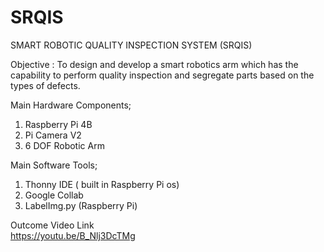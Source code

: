 # SRQIS
SMART ROBOTIC QUALITY INSPECTION SYSTEM (SRQIS)

Objective : To design and develop a smart robotics arm which has the capability to
perform quality inspection and segregate parts based on the types of defects. 


Main Hardware Components;
1. Raspberry Pi 4B
2. Pi Camera V2
3. 6 DOF Robotic Arm

Main Software Tools;
1. Thonny IDE ( built in Raspberry Pi os)
2. Google Collab
3. LabelImg.py (Raspberry Pi)

Outcome Video Link    
https://youtu.be/B_Nlj3DcTMg
